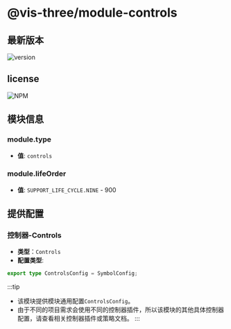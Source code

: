 # @vis-three/module-controls

## 最新版本

<img alt="version" src="https://img.shields.io/npm/v/@vis-three/module-controls">

## license

<img alt="NPM" src="https://img.shields.io/npm/l/@vis-three/module-controls?color=blue">

## 模块信息

### module.type

- **值**: `controls`

### module.lifeOrder

- **值**: `SUPPORT_LIFE_CYCLE.NINE` - 900

## 提供配置

### 控制器-Controls

- **类型**：`Controls`
- **配置类型**:

```ts
export type ControlsConfig = SymbolConfig;
```

:::tip

- 该模块提供模块通用配置`ControlsConfig`。
- 由于不同的项目需求会使用不同的控制器插件，所以该模块的其他具体控制器配置，请查看相关控制器插件或策略文档。
  :::
